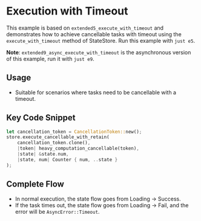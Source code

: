 # Execution with Timeout

This example is based on `extended5_execute_with_timeout` and demonstrates how to achieve cancellable tasks with timeout using the `execute_with_timeout` method of StateStore. Run this example with `just e5`.

**Note**: `extended9_async_execute_with_timeout` is the asynchronous version of this example, run it with `just e9`.

## Usage

- Suitable for scenarios where tasks need to be cancellable with a timeout.

## Key Code Snippet

```rust
let cancellation_token = CancellationToken::new();
store.execute_cancellable_with_retain(
    cancellation_token.clone(),
    |token| heavy_computation_cancellable(token),
    |state| &state.num,
    |state, num| Counter { num, ..state }
);
```

## Complete Flow

- In normal execution, the state flow goes from Loading -\> Success.
- If the task times out, the state flow goes from Loading -\> Fail, and the error will be `AsyncError::Timeout`.